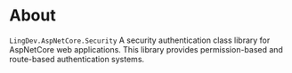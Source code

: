 # About

`LingDev.AspNetCore.Security` A security authentication class library for AspNetCore web applications.
This library provides permission-based and route-based authentication systems.